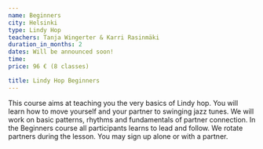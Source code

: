 ```yaml
---
name: Beginners
city: Helsinki
type: Lindy Hop
teachers: Tanja Wingerter & Karri Rasinmäki
duration_in_months: 2
dates: Will be announced soon!
time: 
price: 96 € (8 classes)

title: Lindy Hop Beginners
---
```


This course aims at teaching you the very basics of Lindy hop. You will learn how to move yourself and your partner to swinging jazz tunes. We will work on basic patterns, rhythms and fundamentals of partner connection. In the Beginners course all participants learns to lead and follow. We rotate partners during the lesson. You may sign up alone or with a partner.
